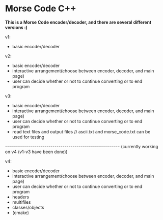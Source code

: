 # Morse Code C++

**This is a Morse Code encoder/decoder, and there are several different versions :)**


v1:
- basic encoder/decoder

v2:
- basic encoder/decoder
- interactive arrangement(choose between encoder, decoder, and main page)
- user can decide whether or not to continue converting or to end program

v3:
- basic encoder/decoder
- interactive arrangement(choose between encoder, decoder, and main page)
- user can decide whether or not to continue converting or to end program
- read text files and output files
// ascii.txt and morse_code.txt can be used for testing

---------------------------------------------------------- (currently working on v4 (v1-v3 have been done))

v4:
- basic encoder/decoder
- interactive arrangement(choose between encoder, decoder, and main page)
- user can decide whether or not to continue converting or to end program
- headers
- multifiles
- classes/objects
- (cmake)
